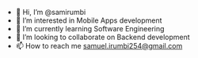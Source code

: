 - 👋 Hi, I’m @samirumbi
- 👀 I’m interested in Mobile Apps development
- 🌱 I’m currently learning Software Engineering 
- 💞️ I’m looking to collaborate on Backend development 
- 📫 How to reach me samuel.irumbi254@gmail.com

<!---
samirumbi/samirumbi is a ✨ special ✨ repository because its `README.md` (this file) appears on your GitHub profile.
You can click the Preview link to take a look at your changes.
--->
